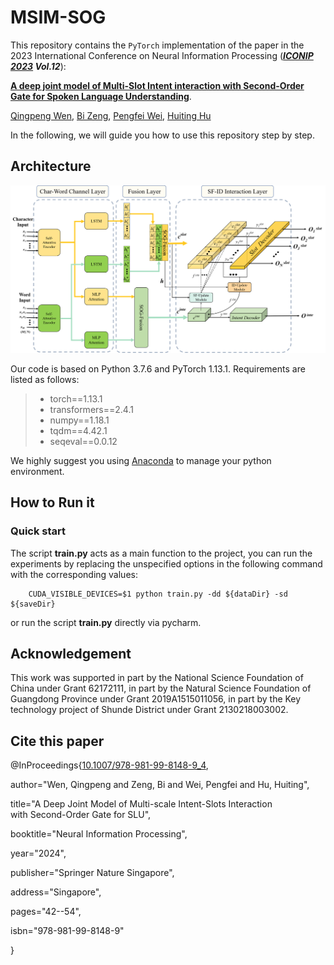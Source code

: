# MSIM-SOG

This repository contains the `PyTorch` implementation of the paper in the 2023 International Conference on Neural Information Processing (***[ICONIP 2023](http://www.iconip2023.org/) Vol.12***): 

**[A deep joint model of Multi-Slot Intent interaction with Second-Order Gate for Spoken Language Understanding](https://link.springer.com/chapter/10.1007/978-981-99-8148-9_4)**.

[Qingpeng Wen](mailto:wqp@mail2.gdut.edu.cn), [Bi Zeng](mailto:zb9215@gdut.edu.cn), [Pengfei Wei](mailto:wpf@gdut.edu.cn), [Huiting Hu](mailto:huhuiting@zhku.edu.cn)

In the following, we will guide you how to use this repository step by step.

## Architecture

<img src="Figures\MSIM-SOG.png">



Our code is based on Python 3.7.6 and PyTorch 1.13.1. Requirements are listed as follows:
> - torch==1.13.1
> - transformers==2.4.1
> - numpy==1.18.1
> - tqdm==4.42.1
> - seqeval==0.0.12

We highly suggest you using [Anaconda](https://www.anaconda.com) to manage your python environment.

## How to Run it

### Quick start
The script **train.py** acts as a main function to the project, you can run the experiments by replacing the unspecified options in the following command with the corresponding values:

```shell
    CUDA_VISIBLE_DEVICES=$1 python train.py -dd ${dataDir} -sd ${saveDir}
```

or run the script **train.py** directly via pycharm.

## Acknowledgement

This work was supported in part by the National Science Foundation of China under Grant 62172111, in part by the Natural Science Foundation of Guangdong Province under Grant 2019A1515011056, in part by the Key technology project of Shunde District under Grant 2130218003002.

## Cite this paper
@InProceedings{[10.1007/978-981-99-8148-9_4](https://doi.org/10.1007/978-981-99-8148-9_4),

author="Wen, Qingpeng and Zeng, Bi and Wei, Pengfei and Hu, Huiting",

title="A Deep Joint Model of Multi-scale Intent-Slots Interaction with Second-Order Gate for SLU",

booktitle="Neural Information Processing",

year="2024",

publisher="Springer Nature Singapore",

address="Singapore",

pages="42--54",

isbn="978-981-99-8148-9"

}
